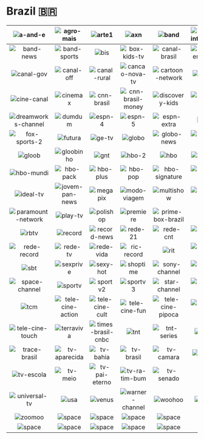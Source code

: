 # Brazil 🇧🇷

| ![a-and-e] | ![agro-mais] | ![arte1] | ![axn] | ![band] | ![band-internacional] |
|:---:|:---:|:---:|:---:|:---:|:---:|
| ![band-news] | ![band-sports] | ![bis] | ![box-kids-tv] | ![canal-brasil] | ![canal-empreender] |
| ![canal-gov] | ![canal-off] | ![canal-rural] | ![cancao-nova-tv] | ![cartoon-network] | ![cartoonito] |
| ![cine-canal] | ![cinemax] | ![cnn-brasil] | ![cnn-brasil-money] | ![discovery-kids] | ![discovery-turbo] |
| ![dreamworks-channel] | ![dumdum] | ![espn-4] | ![espn-5] | ![espn-extra] | ![fish-tv] |
| ![fox-sports-2] | ![futura] | ![ge-tv] | ![globo] | ![globo-news] | ![globoplay-novelas] |
| ![gloob] | ![gloobinho] | ![gnt] | ![hbo-2] | ![hbo] | ![hbo-family] |
| ![hbo-mundi] | ![hbo-pack] | ![hbo-plus] | ![hbo-pop] | ![hbo-signature] | ![hbo-xtreme] |
| ![ideal-tv] | ![jovem-pan-news] | ![megapix] | ![modo-viagem] | ![multishow] | ![novo-tempo] |
| ![paramount-network] | ![play-tv] | ![polishop] | ![premiere] | ![prime-box-brazil] | ![rbi] |
| ![rbtv] | ![record] | ![record-news] | ![rede-21] | ![rede-cnt] | ![rede-gospel] |
| ![rede-record] | ![rede-tv] | ![rede-vida] | ![ric-record] | ![rit] | ![sabor-and-arte] |
| ![sbt] | ![sexprive] | ![sexy-hot] | ![shoptime] | ![sony-channel] | ![sony-movies] |
| ![space-channel] | ![sportv] | ![sportv2] | ![sportv3] | ![star-channel] | ![studio-universal] |
| ![tcm] | ![tele-cine-action] | ![tele-cine-cult] | ![tele-cine-fun] | ![tele-cine-pipoca] | ![tele-cine-premium] |
| ![tele-cine-touch] | ![terraviva] | ![times-brasil-cnbc] | ![tnt] | ![tnt-series] | ![tooncast] |
| ![trace-brasil] | ![tv-aparecida] | ![tv-bahia] | ![tv-brasil] | ![tv-camara] | ![tv-cultura] |
| ![tv-escola] | ![tv-meio] | ![tv-pai-eterno] | ![tv-ra-tim-bum] | ![tv-senado] | ![tv-sim] |
| ![universal-tv] | ![usa] | ![venus] | ![warner-channel] | ![woohoo] | ![x-sports] |
| ![zoomoo] | ![space] | ![space] | ![space] | ![space] | ![space] |
| ![space] | ![space] | ![space] | ![space] | ![space] | ![space] |


[a-and-e]:a-and-e-br.png
[agro-mais]:agro-mais-br.png
[arte1]:arte1-br.png
[axn]:axn-br.png
[band]:band-br.png
[band-internacional]:band-internacional-br.png
[band-news]:band-news-br.png
[band-sports]:band-sports-br.png
[bis]:bis-br.png
[box-kids-tv]:box-kids-tv-br.png
[canal-brasil]:canal-brasil-br.png
[canal-empreender]:canal-empreender-br.png
[canal-gov]:canal-gov-br.png
[canal-off]:canal-off-br.png
[canal-rural]:canal-rural-br.png
[cancao-nova-tv]:cancao-nova-tv-br.png
[cartoon-network]:cartoon-network-br.png
[cartoonito]:cartoonito-br.png
[cine-canal]:cine-canal-br.png
[cinemax]:cinemax-br.png
[cnn-brasil]:cnn-brasil-br.png
[cnn-brasil-money]:cnn-brasil-money-br.png
[discovery-kids]:discovery-kids-br.png
[discovery-turbo]:discovery-turbo-br.png
[dreamworks-channel]:dreamworks-channel-br.png
[dumdum]:dumdum-br.png
[espn-4]:espn-4-br.png
[espn-5]:espn-5-br.png
[espn-extra]:espn-extra-br.png
[fish-tv]:fish-tv-br.png
[fox-sports-2]:fox-sports-2-br.png
[futura]:futura-br.png
[ge-tv]:ge-tv-br.png
[globo]:globo-br.png
[globo-news]:globo-news-br.png
[globoplay-novelas]:globoplay-novelas-br.png
[gloob]:gloob-br.png
[gloobinho]:gloobinho-br.png
[gnt]:gnt-br.png
[hbo-2]:hbo-2-br.png
[hbo]:hbo-br.png
[hbo-family]:hbo-family-br.png
[hbo-mundi]:hbo-mundi-br.png
[hbo-pack]:hbo-pack-br.png
[hbo-plus]:hbo-plus-br.png
[hbo-pop]:hbo-pop-br.png
[hbo-signature]:hbo-signature-br.png
[hbo-xtreme]:hbo-xtreme-br.png
[ideal-tv]:ideal-tv-br.png
[jovem-pan-news]:jovem-pan-news-br.png
[megapix]:megapix-br.png
[modo-viagem]:modo-viagem-br.png
[multishow]:multishow-br.png
[novo-tempo]:novo-tempo-br.png
[paramount-network]:paramount-network-br.png
[play-tv]:play-tv-br.png
[polishop]:polishop-br.png
[premiere]:premiere-br.png
[prime-box-brazil]:prime-box-brazil-br.png
[rbi]:rbi-br.png
[rbtv]:rbtv-br.png
[record]:record-br.png
[record-news]:record-news-br.png
[rede-21]:rede-21-br.png
[rede-cnt]:rede-cnt-br.png
[rede-gospel]:rede-gospel-br.png
[rede-record]:rede-record-br.png
[rede-tv]:rede-tv-br.png
[rede-vida]:rede-vida-br.png
[ric-record]:ric-record-br.png
[rit]:rit-br.png
[sabor-and-arte]:sabor-and-arte-br.png
[sbt]:sbt-br.png
[sexprive]:sexprive-br.png
[sexy-hot]:sexy-hot-br.png
[shoptime]:shoptime-br.png
[sony-channel]:sony-channel-br.png
[sony-movies]:sony-movies-br.png
[space-channel]:space-br.png
[sportv]:sportv-br.png
[sportv2]:sportv2-br.png
[sportv3]:sportv3-br.png
[star-channel]:star-channel-br.png
[studio-universal]:studio-universal-br.png
[tcm]:tcm-br.png
[tele-cine-action]:tele-cine-action-br.png
[tele-cine-cult]:tele-cine-cult-br.png
[tele-cine-fun]:tele-cine-fun-br.png
[tele-cine-pipoca]:tele-cine-pipoca-br.png
[tele-cine-premium]:tele-cine-premium-br.png
[tele-cine-touch]:tele-cine-touch-br.png
[terraviva]:terraviva-br.png
[times-brasil-cnbc]:times-brasil-cnbc-br.png
[tnt]:tnt-br.png
[tnt-series]:tnt-series-br.png
[tooncast]:tooncast-br.png
[trace-brasil]:trace-brasil-br.png
[tv-aparecida]:tv-aparecida-br.png
[tv-bahia]:tv-bahia-br.png
[tv-brasil]:tv-brasil-br.png
[tv-camara]:tv-camara-br.png
[tv-cultura]:tv-cultura-br.png
[tv-escola]:tv-escola-br.png
[tv-meio]:tv-meio-br.png
[tv-pai-eterno]:tv-pai-eterno-br.png
[tv-ra-tim-bum]:tv-ra-tim-bum-br.png
[tv-senado]:tv-senado-br.png
[tv-sim]:tv-sim-br.png
[universal-tv]:universal-tv-br.png
[usa]:usa-br.png
[venus]:venus-br.png
[warner-channel]:warner-channel-br.png
[woohoo]:woohoo-br.png
[x-sports]:x-sports-br.png
[zoomoo]:zoomoo-br.png

[space]:../../misc/space-1500.png "Space"

